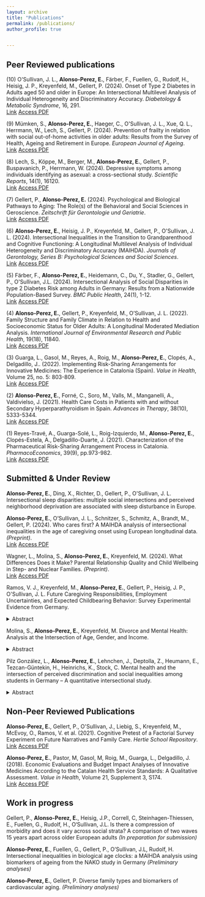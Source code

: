 ```yaml
---
layout: archive
title: "Publications"
permalink: /publications/
author_profile: true


---
```


## Peer Reviewed publications

(10) O'Sullivan, J. L., **Alonso-Perez, E.**, Färber, F., Fuellen, G., Rudolf, H., Heisig, J. P., Kreyenfeld, M., Gellert, P. (2024). Onset of Type 2 Diabetes in Adults aged 50 and older in Europe: An Intersectional Multilevel Analysis of Individual Heterogeneity and Discriminatory Accuracy. _Diabetology & Metabolic Syndrome_, 16, 291.\
<a href="https://doi.org/10.1186/s13098-024-01533-3" target="_blank"><i class="fas fa-fw fa-unlock-alt" aria-hidden="true"></i>Link</a> <a href="https://e-alonsop.github.io/publications/OSullivan2024_MAIHDA.pdf" target="_blank"><i class="fas fa-fw fa-file-pdf" aria-hidden="true"></i>Access PDF</a>

(9) Mümken, S., **Alonso-Perez, E.**, Haeger, C., O'Sullivan, J. L., Xue, Q. L., Herrmann, W., Lech, S., Gellert, P. (2024). Prevention of frailty in relation with social out-of-home activities in older adults: Results from the Survey of Health, Ageing and Retirement in Europe. _European Journal of Ageing_.\
<a href="https://doi.org/10.1007/s10433-024-00829-7" target="_blank"><i class="fas fa-fw fa-unlock-alt" aria-hidden="true"></i>Link</a> <a href="https://e-alonsop.github.io/publications/SHAREfrailty.pdf" target="_blank"><i class="fas fa-fw fa-file-pdf" aria-hidden="true"></i>Access PDF</a>

(8) Lech, S., Köppe, M., Berger, M., **Alonso-Perez, E.**, Gellert, P., Buspavanich, P., Herrmann, W. (2024). Depressive symptoms among individuals identifying as asexual: a cross-sectional study. _Scientific Reports_, 14(1), 16120.\
<a href="http://dx.doi.org/10.1038/s41598-024-66900-6" target="_blank"><i class="fas fa-fw fa-unlock-alt" aria-hidden="true"></i>Link</a> <a href="https://e-alonsop.github.io/publications/s41598-024-66900-6 (1).pdf" target="_blank"><i class="fas fa-fw fa-file-pdf" aria-hidden="true"></i>Access PDF</a>

(7) Gellert, P., **Alonso-Perez, E.** (2024). Psychological and Biological Pathways to Aging: The Role(s) of the Behavioral and Social Sciences in Geroscience. _Zeitschrift für Gerontologie und Geriatrie_.\
<a href="https://doi.org/10.1007/s00391-024-02324-1" target="_blank"><i class="fas fa-fw fa-unlock-alt" aria-hidden="true"></i>Link</a> <a href="https://e-alonsop.github.io/publications/GellertAlonsoPerez_Biosocial_2024.pdf" target="_blank"><i class="fas fa-fw fa-file-pdf" aria-hidden="true"></i>Access PDF</a>

(6) **Alonso-Perez, E.**, Heisig, J. P., Kreyenfeld, M., Gellert, P., O'Sullivan, J. L. (2024). Intersectional Inequalities in the Transition to Grandparenthood and Cognitive Functioning: A Longitudinal Multilevel Analysis of Individual Heterogeneity and Discriminatory Accuracy (MAIHDA). _Journals of Gerontology, Series B: Psychological Sciences and Social Sciences_.\
<a href="https://doi.org/10.1093/geronb/gbae088" target="_blank"><i class="fas fa-fw fa-link" aria-hidden="true"></i>Link</a> <a href="https://e-alonsop.github.io/publications/AlonsoPerez_2024_MAIHDA_grandparenthood.pdf" target="_blank"><i class="fas fa-fw fa-file-pdf" aria-hidden="true"></i>Access PDF</a>

(5) Färber, F., **Alonso-Perez, E.**, Heidemann, C., Du, Y., Stadler, G., Gellert, P., O'Sullivan, J.L. (2024). Intersectional Analysis of Social Disparities in type 2 Diabetes Risk among Adults in Germany: Results from a Nationwide Population-Based Survey. _BMC Public Health_, 24(1), 1-12.\
<a href="https://bmcpublichealth.biomedcentral.com/articles/10.1186/s12889-024-17903-5" target="_blank"><i class="fas fa-fw fa-unlock-alt" aria-hidden="true"></i>Link</a> <a href="https://e-alonsop.github.io/publications/Faerber2024_MAIHDA_diabetes.pdf" target="_blank"><i class="fas fa-fw fa-file-pdf" aria-hidden="true"></i>Access PDF</a>

(4) **Alonso-Perez, E.**, Gellert, P., Kreyenfeld, M., O’Sullivan, J. L. (2022). Family Structure and Family Climate in Relation to Health and Socioeconomic Status for Older Adults: A Longitudinal Moderated Mediation Analysis. _International Journal of Environmental Research and Public Health_, 19(18), 11840.\
<a href="https://www.mdpi.com/1660-4601/19/18/11840/" target="_blank"><i class="fas fa-fw fa-unlock-alt" aria-hidden="true"></i>Link</a> <a href="https://e-alonsop.github.io/publications/AlonsoPerez2022_FamClimate.pdf" target="_blank"><i class="fas fa-fw fa-file-pdf" aria-hidden="true"></i>Access PDF</a>

(3) Guarga, L., Gasol, M., Reyes, A., Roig, M., **Alonso-Perez, E.**, Clopés, A., Delgadillo, J.. (2022). Implementing Risk-Sharing Arrangements for Innovative Medicines: The Experience in Catalonia (Spain). _Value in Health_, Volume 25, no. 5: 803-809.\
<a href="https://www.sciencedirect.com/science/article/pii/S1098301521031727" target="_blank"><i class="fas fa-fw fa-unlock-alt" aria-hidden="true"></i>Link</a> <a href="https://e-alonsop.github.io/publications/Guarga2022.pdf" target="_blank"><i class="fas fa-fw fa-file-pdf" aria-hidden="true"></i>Access PDF</a>

(2) **Alonso-Perez, E.**, Forné, C., Soro, M., Valls, M., Manganelli, A., Valdivielso, J. (2021). Health Care Costs in Patients with and without Secondary Hyperparathyroidism in Spain. _Advances in Therapy_, 38(10), 5333-5344.\
<a href="https://link.springer.com/article/10.1007/s12325-021-01895-4" target="_blank"><i class="fas fa-fw fa-link" aria-hidden="true"></i>Link</a> <a href="https://e-alonsop.github.io/publications/AlonsoPerez2021_sHPT.pdf" target="_blank"><i class="fas fa-fw fa-file-pdf" aria-hidden="true"></i>Access PDF</a>

(1) Reyes-Travé, A., Guarga-Solé, L., Roig-Izquierdo, M., **Alonso-Perez, E.**, Clopés-Estela, A., Delgadillo-Duarte, J. (2021). Characterization of the Pharmaceutical Risk-Sharing Arrangement Process in Catalonia. _PharmacoEconomics_, 39(9), pp.973-982.\
<a href="https://link.springer.com/article/10.1007/s40273-021-01046-1" target="_blank"><i class="fas fa-fw fa-unlock-alt" aria-hidden="true"></i>Link</a> <a href="https://e-alonsop.github.io/publications/ReyesTrave2021.pdf" target="_blank"><i class="fas fa-fw fa-file-pdf" aria-hidden="true"></i>Access PDF</a>

## Submitted & Under Review

**Alonso-Perez, E.**, Ding, X., Richter, D., Gellert, P., O'Sullivan, J. L. Intersectional sleep disparities: multiple social intersections and perceived neighborhood deprivation are associated with sleep disturbance in Europe.

**Alonso-Perez, E.**, O’Sullivan, J. L., Schnitzer, S., Schmitz, A., Brandt, M., Gellert, P. (2024). Who cares first? A MAIHDA analysis of intersectional inequalities in the age of caregiving onset using European longitudinal data. _(Preprint)_.\
<a href="https://doi.org/10.21203/rs.3.rs-4718876/v1" target="_blank"><i class="fas fa-fw fa-unlock-alt" aria-hidden="true"></i>Link</a> <a href="https://e-alonsop.github.io/publications/MAIHDA_care_preprint.pdf" target="_blank"><i class="fas fa-fw fa-file-pdf" aria-hidden="true"></i>Access PDF</a>

Wagner, L., Molina, S., **Alonso-Perez, E.**, Kreyenfeld, M. (2024). What Differences Does it Make? Parental Relationship Quality and Child Wellbeing in Step- and Nuclear Families. _(Preprint)_.\
<a href="https://doi.org/10.31235/osf.io/tzdvw" target="_blank"><i class="fas fa-fw fa-unlock-alt" aria-hidden="true"></i>Link</a> <a href="https://e-alonsop.github.io/publications/Preprint_ChildMediation.pdf" target="_blank"><i class="fas fa-fw fa-file-pdf" aria-hidden="true"></i>Access PDF</a>

Ramos, V. J., Kreyenfeld, M., **Alonso-Perez, E.**, Gellert, P., Heisig, J. P., O'Sullivan, J. L. Future Caregiving Responsibilities, Employment Uncertainties, and Expected Childbearing Behavior: Survey Experimental Evidence from Germany.

<details>
  <summary>Abstract</summary>
  
This paper analyzes the effects of future-oriented caregiving and employment uncertainties on fertility intentions in Germany. The impact of uncertainty on fertility intentions has been widely explored in the literature, with a strong focus on past and current experiences of adverse economic conditions. There is limited research on the effects of uncertainty in other domains (e.g. caregiving responsibilities) and possible interactive effects of multiple types of future-oriented uncertainty. Using a vignette experiment from the nationally representative German Socio- Economic Panel Innovation Sample (SOEP-IS) (n=1,750), respondents were randomly exposed to a hypothetical couple’s future caregiving and employment uncertainties, each with four possible levels, and subsequently evaluated their fertility intentions in the short-run. Having no female caregiving responsibilities and no employment uncertainty for both partners in the foreseeable future increases fertility intentions by 2.8 and 1.9 units, respectively, on a 0-10 scale, relative to when future uncertainties are high. While there are gendered differences in the effect of caregiving uncertainty, the effect of employment uncertainty is not moderated by any of the respondents’ own employment characteristics. Respondent-assessed fertility intentions are highest when there are no future caregiving responsibilities and both partners are in secure employment. This paper highlights individual perceptions of the enabling conditions for initiating parenthood and how caregiving responsibilities and employment instability translate to concerns about family formation in aging societies.

</details>

Molina, S., **Alonso-Perez, E.**, Kreyenfeld, M. Divorce and Mental Health: Analysis at the Intersection of Age, Gender, and Income.

<details>
  <summary>Abstract</summary>

This paper examines how divorce relates to mental health, and how this association is stratified by gender, age, and individual income. Data is drawn from German register data, which includes marital histories of divorcees and diagnosed health outcomes. The analytical sample includes persons aged 30-59 in 2015 (n=23,426,639). We employ a Multilevel Analysis of Individual Heterogeneity and Discriminatory Accuracy (MAIHDA) in which the outcome variable is the annual incidence of mental disease diagnosis to compare the patterns of the newly divorced (divorced for less than four years) to the patterns of the never divorced. The analysis helps to identify high-risk populations along the age-gender-income spectrum. Compared to the never divorced, we find a very strong age gradient among newly divorced women. While age seems to be a general risk factor, the small group of women with a very high income face a relatively low risk of receiving a mental disease diagnosis. Among men, older and low-income males are at particularly high risk of being diagnosed with a mental disease.

</details>

Pilz González, L., **Alonso-Perez, E.**, Lehnchen, J., Deptolla, Z., Heumann, E., Tezcan-Güntekin, H., Heinrichs, K., Stock, C. Mental health and the intersection of perceived discrimination and social inequalities among students in Germany – A quantitative intersectional study.

<details>
  <summary>Abstract</summary>

Objectives: Discrimination poses a threat to the mental health of university students, especially those affected by social inequality, yet understanding its intersectional impact remains limited. This study examines the intersection of social inequalities with perceived discrimination to explore differences in mental health among students in Germany. Intersectionality and Student Mental Health
Methods: Data from the cross-sectional project "Study Conditions and Mental Health of University Students" (n = 14,592) were analysed using Multilevel Analysis of Individual Heterogeneity and Discriminatory Accuracy (MAIHDA). Depressive symptoms, cognitive stress symptoms, and exhaustion were examined across 48 intersectional strata based on gender, first academic generation, family care tasks, and perceived discrimination.
Results: The MAIHDA analysis revealed substantial between strata variance, with most of it explained by additive rather than intersectional interaction effects. Perceived discrimination, diverse or female gender, first academic generation, and family care tasks (for exhaustion only) were negatively associated with mental health outcomes. 
Conclusions: The profound associations between perceived discrimination and the mental health among university students call for urgent attention and intervention within university settings. Adopting an intersectional lens is key to identifying and addressing inequalities.

</details>

## Non-Peer Reviewed Publications

**Alonso-Perez, E.**, Gellert, P., O'Sullivan, J., Liebig, S., Kreyenfeld, M., McEvoy, O., Ramos, V. et al. (2021). Cognitive Pretest of a Factorial Survey Experiment on Future Narratives and Family Care. _Hertie School Repository_.\
<a href="https://opus4.kobv.de/opus4-hsog/frontdoor/index/index/docId/4174" target="_blank"><i class="fas fa-fw fa-unlock-alt" aria-hidden="true"></i>Link</a> <a href="https://e-alonsop.github.io/publications/AlonsoPerez2023_Pretest.pdf" target="_blank"><i class="fas fa-fw fa-file-pdf" aria-hidden="true"></i>Access PDF</a>

**Alonso-Perez, E.**, Pastor, M, Gasol, M, Roig, M., Guarga, L., Delgadillo, J.  (2018). Economic Evaluations and Budget Impact Analyses of Innovative Medicines According to the Catalan Health Service Standards: A Qualitative Assessment. _Value in Health_, Volume 21, Supplement 3, S174.\
<a href="https://doi.org/10.1016/j.jval.2018.09.1037" target="_blank"><i class="fas fa-fw fa-unlock-alt" aria-hidden="true"></i>Link</a> <a href="https://e-alonsop.github.io/publications/AlonsoPerez2018_EE_CatSalut.pdf" target="_blank"><i class="fas fa-fw fa-file-pdf" aria-hidden="true"></i>Access PDF</a>

## Work in progress

Gellert, P., **Alonso-Perez, E.**, Heisig, J.P., Correll, C, Steinhagen-Thiessen, E., Fuellen, G., Rudolf, H., O‘Sullivan, J.L. Is there a compression of morbidity and does it vary across social strata? A comparison of two waves 15 years apart across older European adults _(In preparation for submission)_

**Alonso-Perez, E.**, Fuellen, G., Gellert, P., O’Sullivan, J.L, Rudolf, H. Intersectional inequalities in biological age clocks: a MAIHDA analysis using biomarkers of ageing from the NAKO study in Germany _(Preliminary analyses)_

**Alonso-Perez, E.**, Gellert, P. Diverse family types and biomarkers of cardiovascular aging. _(Preliminary analyses)_
